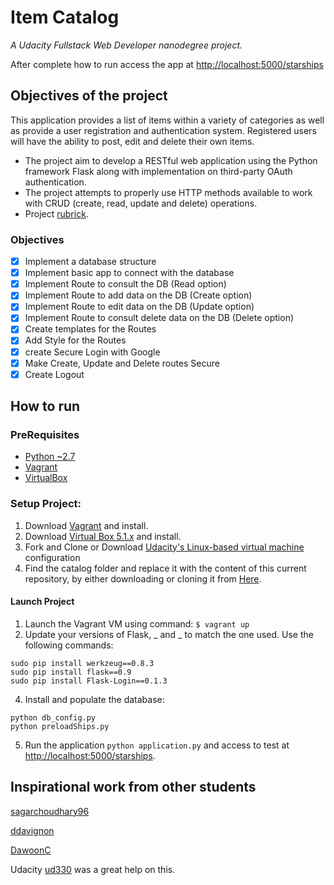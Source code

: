 # Item Catalog

_A Udacity Fullstack Web Developer nanodegree project._

After complete how to run access the app at [http://localhost:5000/starships](http://localhost:5000/starships)

## Objectives of the project

This application provides a list of items within a variety of categories as well as provide a user registration and authentication system. Registered users will have the ability to post, edit and delete their own items. 

- The project aim to develop a RESTful web application using the Python framework Flask along with implementation on third-party OAuth authentication. 
- The project attempts to properly use HTTP methods available to work with CRUD (create, read, update and delete) operations.
- Project [rubrick](https://review.udacity.com/#!/rubrics/5/view).


### Objectives

- [X] Implement a database structure
- [X] Implement basic app to connect with the database
- [X] Implement Route to consult the DB (Read option)
- [X] Implement Route to add data on the DB (Create option)
- [X] Implement Route to edit data on the DB (Update option)
- [X] Implement Route to consult delete data on the DB (Delete option)
- [X] Create templates for the Routes
- [X] Add Style for the Routes
- [X] create Secure Login with Google
- [X] Make Create, Update and Delete routes Secure
- [X] Create Logout

## How to run

### PreRequisites
 - [Python ~2.7](https://www.python.org/)
 - [Vagrant](https://www.vagrantup.com/)
 - [VirtualBox](https://www.virtualbox.org/)
 
### Setup Project:

1. Download [Vagrant](https://www.vagrantup.com/downloads.html) and install.
2. Download [Virtual Box 5.1.x](https://www.virtualbox.org/wiki/Download_Old_Builds_5_1) and install.
3. Fork and Clone or Download [Udacity's Linux-based virtual machine](https://github.com/udacity/fullstack-nanodegree-vm) configuration
4. Find the catalog folder and replace it with the content of this current repository, by either downloading or cloning it from [Here](https://github.com/andrevst/fsnd-p4-item-catalog).

#### Launch Project
1. Launch the Vagrant VM using command: ```$ vagrant up```
2. Update your versions of Flask, _ and _ to match the one used. Use the following commands:

```shell
sudo pip install werkzeug==0.8.3
sudo pip install flask==0.9
sudo pip install Flask-Login==0.1.3
```

4. Install and populate the database:
```
python db_config.py
python preloadShips.py
```

5. Run the application ```python application.py``` and access to test at [http://localhost:5000/starships](http://localhost:5000/starships).


## Inspirational work from other students

[sagarchoudhary96](https://github.com/sagarchoudhary96/P5-Item-Catalog)

[ddavignon](https://github.com/ddavignon/item-catalog)

[DawoonC](https://github.com/DawoonC/nd-sharables/)

Udacity [ud330](https://github.com/udacity/ud330) was a great help on this.
